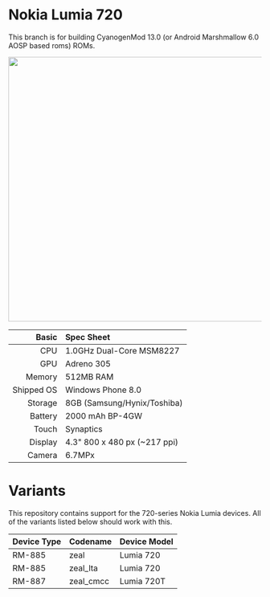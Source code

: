 Nokia Lumia 720
=============
This branch is for building CyanogenMod 13.0 (or Android Marshmallow 6.0 AOSP based roms) ROMs.

<img src="http://cdn2.gsmarena.com/vv/pics/nokia/nokia-lumia-720-2.jpg" width="600" height="527" />

Basic   | Spec Sheet
-------:|:-------------------------
CPU     | 1.0GHz Dual-Core MSM8227
GPU     | Adreno 305
Memory  | 512MB RAM
Shipped OS | Windows Phone 8.0
Storage | 8GB (Samsung/Hynix/Toshiba)
Battery | 2000  mAh BP-4GW
Touch   | Synaptics
Display | 4.3" 800 x 480 px (~217 ppi)
Camera  | 6.7MPx 
Variants
=============
This repository contains support for the 720-series Nokia Lumia devices. All of the variants listed below should work with this.

Device Type  | Codename  | Device Model
:------------|:----------|:-------------
RM-885       | zeal      | Lumia 720
RM-885       | zeal_lta  | Lumia 720
RM-887       | zeal_cmcc  | Lumia 720T



